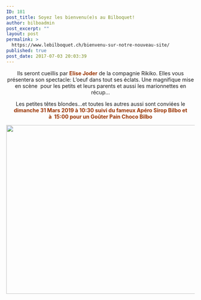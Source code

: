 ```yaml
---
ID: 181
post_title: Soyez les bienvenu(e)s au Bilboquet!
author: bilboadmin
post_excerpt: ""
layout: post
permalink: >
  https://www.lebilboquet.ch/bienvenu-sur-notre-nouveau-site/
published: true
post_date: 2017-07-03 20:03:39
---
```

<p style="text-align: center;">Ils seront cueillis par <span style="color: #993300;"><b>Elise Joder</b></span> de la compagnie Rikiko. Elles vous présentera son spectacle: L’oeuf dans tout ses éclats. Une magnifique mise en scène  pour les petits et leurs parents et aussi les marionnettes en récup...</p>
<p style="text-align: center;">Les petites têtes blondes...et toutes les autres aussi sont conviées le <strong><span style="color: #993300;">dimanche 31 Mars 2019 à 10:30 suivi du fameux Apéro Sirop Bilbo et à  15:00 pour un Goûter Pain Choco Bilbo</span></strong></p>
<img class="aligncenter wp-image-1077 size-full" src="//www.lebilboquet.ch/wp-content/uploads/2018/06/Page14-1.jpg" alt="" width="1279" height="452" />
<p style="text-align: center;"></p>